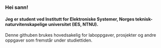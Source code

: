 ### Hei sann!
#### Jeg er student ved Institutt for Elektroniske Systemer, Norges teknisk-naturvitenskapelige universitet (IES, NTNU).

Denne githuben brukes hovedsakelig for laboppgaver, prosjekter og andre oppgaver som fremstår under studiettiden.
